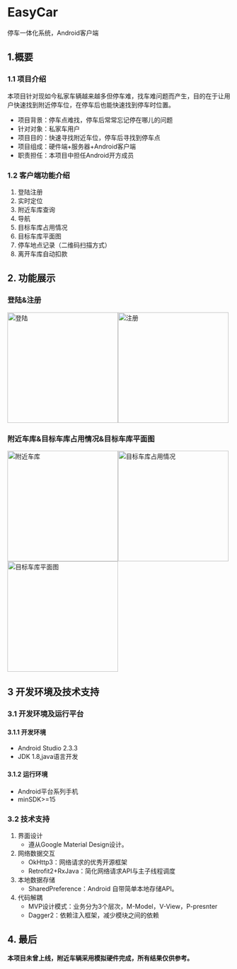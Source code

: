 # EasyCar

停车一体化系统，Android客户端

## 1.概要

### 1.1 项目介绍

本项目针对现如今私家车辆越来越多但停车难，找车难问题而产生，目的在于让用户快速找到附近停车位，在停车后也能快速找到停车时位置。

- 项目背景：停车点难找，停车后常常忘记停在哪儿的问题
- 针对对象：私家车用户
- 项目目的：快速寻找附近车位，停车后寻找到停车点
- 项目组成：硬件端+服务器+Android客户端
- 职责担任：本项目中担任Android开方成员

### 1.2 客户端功能介绍

1. 登陆注册
2. 实时定位
3. 附近车库查询
4. 导航
5. 目标车库占用情况
6. 目标车库平面图
7. 停车地点记录（二维码扫描方式）
8. 离开车库自动扣款

## 2. 功能展示

### 登陆&注册

<img src="https://github.com/zhoujiahao123/EasyCar/blob/master/pic/%E7%99%BB%E9%99%86.jpg" title="登陆" width="250px" ><img src="https://github.com/zhoujiahao123/EasyCar/blob/master/pic/%E6%B3%A8%E5%86%8C.jpg" title="注册" width="250px" >

### 附近车库&目标车库占用情况&目标车库平面图

<img src="https://github.com/zhoujiahao123/EasyCar/blob/master/pic/%E9%99%84%E8%BF%91%E8%BD%A6%E8%BE%86.jpg" title="附近车库" width="250px" ><img src="https://github.com/zhoujiahao123/EasyCar/blob/master/pic/%E7%9B%AE%E6%A0%87%E8%BD%A6%E5%BA%93%E5%8D%A0%E7%94%A8%E6%83%85%E5%86%B5.jpg" title="目标车库占用情况" width="250px" ><img src="https://github.com/zhoujiahao123/EasyCar/blob/master/pic/%E7%9B%AE%E6%A0%87%E8%BD%A6%E5%BA%93%E5%B9%B3%E9%9D%A2%E5%88%86%E5%B8%83.jpg" title="目标车库平面图" width="250px" >

## 3 开发环境及技术支持

### 3.1  开发环境及运行平台

#### 3.1.1 开发环境

- Android Studio 2.3.3 
- JDK 1.8,java语言开发

#### 3.1.2 运行环境

- Android平台系列手机
- minSDK>=15

### 3.2 技术支持

1. 界面设计
   - 遵从Google Material Design设计。
2. 网络数据交互
   - OkHttp3：网络请求的优秀开源框架
   - Retrofit2+RxJava：简化网络请求API与主子线程调度
3. 本地数据存储
   - SharedPreference：Android 自带简单本地存储API。
4. 代码解耦
   - MVP设计模式：业务分为3个层次，M-Model，V-View，P-presnter
   - Dagger2：依赖注入框架，减少模块之间的依赖

## 4. 最后

**本项目未曾上线，附近车辆采用模拟硬件完成，所有结果仅供参考。**